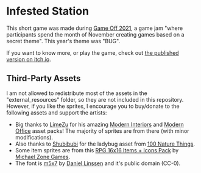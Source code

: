 # Infested Station

This short game was made during [Game Off 2021](https://itch.io/jam/game-off-2021), a game jam "where participants spend the month of November creating games based on a secret theme". This year's theme was "BUG".

If you want to know more, or play the game, check out [the published version on itch.io](https://liberabyte.itch.io/infested-station).

## Third-Party Assets

I am not allowed to redistribute most of the assets in the "external_resources" folder, so they are not included in this repository. However, if you like the sprites, I encourage you to buy/donate to the following assets and support the artists:

- Big thanks to [LimeZu](https://limezu.itch.io/) for his amazing [Modern Interiors](https://limezu.itch.io/moderninteriors) and [Modern Office](https://limezu.itch.io/modernoffice) asset packs! The majority of sprites are from there (with minor modifications).
- Also thanks to [Shubibubi](https://shubibubi.itch.io/) for the ladybug asset from [100 Nature Things](https://shubibubi.itch.io/nature-things).
- Some item sprites are from this [RPG 16x16 Items + Icons Pack](https://michael-zone-games.itch.io/rpg-16x16-items-icons) by [Michael Zone Games](https://michael-zone-games.itch.io/).
- The font is [m5x7](https://managore.itch.io/m5x7) by [Daniel Linssen](https://managore.itch.io/) and it's public domain (CC-0).
